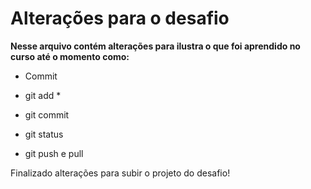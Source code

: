 # Alterações para o desafio

**Nesse arquivo contém alterações para ilustra o que foi aprendido no curso até o momento como:**

- Commit

- git add *

- git commit

- git status

- git push e pull


Finalizado alterações para subir o projeto do desafio!